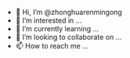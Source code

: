 - 👋 Hi, I’m @zhonghuarenmingong
- 👀 I’m interested in ...
- 🌱 I’m currently learning ...
- 💞️ I’m looking to collaborate on ...
- 📫 How to reach me ...

<!---
zhonghuarenmingong/zhonghuarenmingong is a ✨ special ✨ repository because its `README.md` (this file) appears on your GitHub profile.
You can click the Preview link to take a look at your changes.
--->
